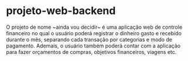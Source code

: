 # projeto-web-backend

O projeto de nome ~ainda vou decidir~ é uma aplicação web de controle financeiro no qual o usuário poderá registrar o dinheiro gasto e recebido durante o mês, separando cada transação por categorias e modo de pagamento. Ademais, o usuário também poderá contar com a aplicação para fazer orçamentos de compras, objetivos financeiros, viagens etc.